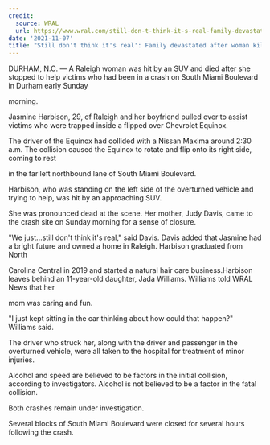 ```yaml
---
credit:
  source: WRAL
  url: https://www.wral.com/still-don-t-think-it-s-real-family-devastated-after-woman-killed-helping-crash-victims-in-durham/19967523/
date: '2021-11-07'
title: "Still don't think it's real': Family devastated after woman killed helping crash victims in Durham"
---
```

DURHAM, N.C. — A Raleigh woman was hit by an SUV and died after she stopped to help victims who had been in a crash on South Miami Boulevard in Durham early Sunday 

morning.

Jasmine Harbison, 29, of Raleigh and her boyfriend pulled over to assist victims who were trapped inside a flipped over Chevrolet Equinox.

The driver of the Equinox had collided with a Nissan Maxima around 2:30 a.m. The collision caused the Equinox to rotate and flip onto its right side, coming to rest 

in the far left northbound lane of South Miami Boulevard.

Harbison, who was standing on the left side of the overturned vehicle and trying to help, was hit by an approaching SUV.

She was pronounced dead at the scene. Her mother, Judy Davis, came to the crash site on Sunday morning for a sense of closure.

"We just...still don't think it's real," said Davis. Davis added that Jasmine had a bright future and owned a home in Raleigh. Harbison graduated from North 

Carolina Central in 2019 and started a natural hair care business.Harbison leaves behind an 11-year-old daughter, Jada Williams. Williams told WRAL News that her 

mom was caring and fun.

"I just kept sitting in the car thinking about how could that happen?" Williams said.

The driver who struck her, along with the driver and passenger in the overturned vehicle, were all taken to the hospital for treatment of minor injuries.

Alcohol and speed are believed to be factors in the initial collision, according to investigators. Alcohol is not believed to be a factor in the fatal collision. 

Both crashes remain under investigation.

Several blocks of South Miami Boulevard were closed for several hours following the crash.
